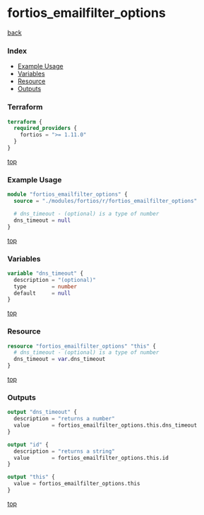 # fortios_emailfilter_options

[back](../fortios.md)

### Index

- [Example Usage](#example-usage)
- [Variables](#variables)
- [Resource](#resource)
- [Outputs](#outputs)

### Terraform

```terraform
terraform {
  required_providers {
    fortios = ">= 1.11.0"
  }
}
```

[top](#index)

### Example Usage

```terraform
module "fortios_emailfilter_options" {
  source = "./modules/fortios/r/fortios_emailfilter_options"

  # dns_timeout - (optional) is a type of number
  dns_timeout = null
}
```

[top](#index)

### Variables

```terraform
variable "dns_timeout" {
  description = "(optional)"
  type        = number
  default     = null
}
```

[top](#index)

### Resource

```terraform
resource "fortios_emailfilter_options" "this" {
  # dns_timeout - (optional) is a type of number
  dns_timeout = var.dns_timeout
}
```

[top](#index)

### Outputs

```terraform
output "dns_timeout" {
  description = "returns a number"
  value       = fortios_emailfilter_options.this.dns_timeout
}

output "id" {
  description = "returns a string"
  value       = fortios_emailfilter_options.this.id
}

output "this" {
  value = fortios_emailfilter_options.this
}
```

[top](#index)